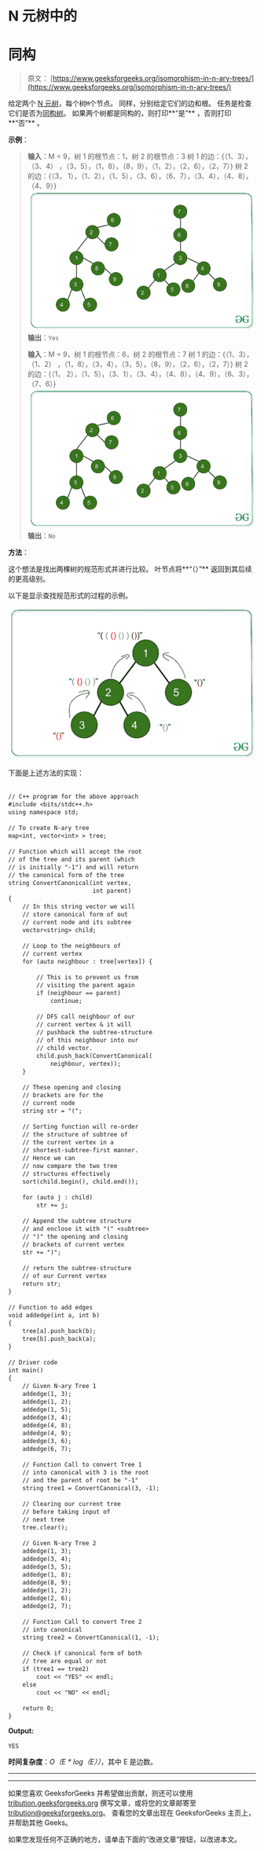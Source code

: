 # N 元树中的

# 同构

> 原文： [https://www.geeksforgeeks.org/isomorphism-in-n-ary-trees/](https://www.geeksforgeeks.org/isomorphism-in-n-ary-trees/)

给定两个 [N 元树](https://www.geeksforgeeks.org/generic-treesn-array-trees/)，每个树`M`个节点。 同样，分别给定它们的边和根。 任务是检查它们是否为[同构树](https://www.geeksforgeeks.org/tree-isomorphism-problem/)。 如果两个树都是同构的，则打印**“是”** ，否则打印**“否”** 。

**示例**：

> **输入**：M = 9，树 1 的根节点：1，树 2 的根节点：3
> 树 1 的边：{（1、3），（3、4） ，（3，5），（1，8），（8，9），（1，2），（2，6），（2，7）}
> 树 2 的边：{（3， 1），（1、2），（1、5），（3、6），（6、7），（3、4），（4、8），（4、9）}
> ![](img/67d48f3fb2a81f365e5732d051d0ce30.png) 
> **输出**：`Yes`
> 
> **输入**：M = 9，树 1 的根节点：6，树 2 的根节点：7
> 树 1 的边：{（1、3），（1、2） ，（1，8），（3，4），（3，5），（8，9），（2，6），（2，7）}
> 树 2 的边：{（1， 2），（1、5），（3、1），（3、4），（4、8），（4、9），（6、3），（7、6）}
> ![](img/67d48f3fb2a81f365e5732d051d0ce30.png) 
> **输出**：`No`

**方法**：

这个想法是找出两棵树的规范形式并进行比较。 叶节点将**“（）”** 返回到其后续的更高级别。

以下是显示查找规范形式的过程的示例。

![](img/b63a53bac2e3d73f4c4bff47f3a6b41b.png)

下面是上述方法的实现：

```

// C++ program for the above approach 
#include <bits/stdc++.h> 
using namespace std; 

// To create N-ary tree 
map<int, vector<int> > tree; 

// Function which will accept the root 
// of the tree and its parent (which 
// is initially "-1") and will return 
// the canonical form of the tree 
string ConvertCanonical(int vertex, 
                        int parent) 
{ 
    // In this string vector we will 
    // store canonical form of out 
    // current node and its subtree 
    vector<string> child; 

    // Loop to the neighbours of 
    // current vertex 
    for (auto neighbour : tree[vertex]) { 

        // This is to prevent us from 
        // visiting the parent again 
        if (neighbour == parent) 
            continue; 

        // DFS call neighbour of our 
        // current vertex & it will 
        // pushback the subtree-structure 
        // of this neighbour into our 
        // child vector. 
        child.push_back(ConvertCanonical( 
            neighbour, vertex)); 
    } 

    // These opening and closing 
    // brackets are for the 
    // current node 
    string str = "("; 

    // Sorting function will re-order 
    // the structure of subtree of 
    // the current vertex in a 
    // shortest-subtree-first manner. 
    // Hence we can 
    // now compare the two tree 
    // structures effectively 
    sort(child.begin(), child.end()); 

    for (auto j : child) 
        str += j; 

    // Append the subtree structure 
    // and enclose it with "(" <subtree> 
    // ")" the opening and closing 
    // brackets of current vertex 
    str += ")"; 

    // return the subtree-structure 
    // of our Current vertex 
    return str; 
} 

// Function to add edges 
void addedge(int a, int b) 
{ 
    tree[a].push_back(b); 
    tree[b].push_back(a); 
} 

// Driver code 
int main() 
{ 
    // Given N-ary Tree 1 
    addedge(1, 3); 
    addedge(1, 2); 
    addedge(1, 5); 
    addedge(3, 4); 
    addedge(4, 8); 
    addedge(4, 9); 
    addedge(3, 6); 
    addedge(6, 7); 

    // Function Call to convert Tree 1 
    // into canonical with 3 is the root 
    // and the parent of root be "-1" 
    string tree1 = ConvertCanonical(3, -1); 

    // Clearing our current tree 
    // before taking input of 
    // next tree 
    tree.clear(); 

    // Given N-ary Tree 2 
    addedge(1, 3); 
    addedge(3, 4); 
    addedge(3, 5); 
    addedge(1, 8); 
    addedge(8, 9); 
    addedge(1, 2); 
    addedge(2, 6); 
    addedge(2, 7); 

    // Function Call to convert Tree 2 
    // into canonical 
    string tree2 = ConvertCanonical(1, -1); 

    // Check if canonical form of both 
    // tree are equal or not 
    if (tree1 == tree2) 
        cout << "YES" << endl; 
    else
        cout << "NO" << endl; 

    return 0; 
} 

```

**Output:**

```
YES
```

**时间复杂度**：*O（E * log（E））*，其中 E 是边数。



* * *

* * *

如果您喜欢 GeeksforGeeks 并希望做出贡献，则还可以使用 [tribution.geeksforgeeks.org](https://contribute.geeksforgeeks.org/) 撰写文章，或将您的文章邮寄至 tribution@geeksforgeeks.org。 查看您的文章出现在 GeeksforGeeks 主页上，并帮助其他 Geeks。

如果您发现任何不正确的地方，请单击下面的“改进文章”按钮，以改进本文。